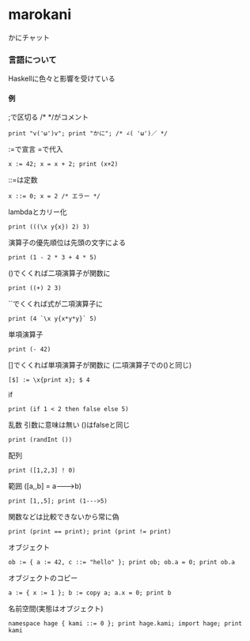 marokani
========

かにチャット

### 言語について

Haskellに色々と影響を受けている

#### 例

;で区切る /* */がコメント

    print "v('ω')v"; print "かに"; /* ∠( 'ω')／ */

:=で宣言 =で代入

    x := 42; x = x + 2; print (x+2)

::=は定数

    x ::= 0; x = 2 /* エラー */

lambdaとカリー化

    print (((\x y{x}) 2) 3)

演算子の優先順位は先頭の文字による

    print (1 - 2 * 3 + 4 * 5)

()でくくれば二項演算子が関数に

    print ((+) 2 3)

``でくくれば式が二項演算子に

    print (4 `\x y{x*y*y}` 5)

単項演算子

    print (- 42)

[]でくくれば単項演算子が関数に (二項演算子での()と同じ)

    [$] := \x{print x}; $ 4

if

    print (if 1 < 2 then false else 5)

乱数 引数に意味は無い ()はfalseと同じ

    print (randInt ())

配列

    print ([1,2,3] ! 0)

範囲 ([a,,b] = a--->b)

    print [1,,5]; print (1--->5)

関数などは比較できないから常に偽

    print (print == print); print (print != print)

オブジェクト

    ob := { a := 42, c ::= "hello" }; print ob; ob.a = 0; print ob.a

オブジェクトのコピー

    a := { x := 1 }; b := copy a; a.x = 0; print b

名前空間(実態はオブジェクト)

    namespace hage { kami ::= 0 }; print hage.kami; import hage; print kami
